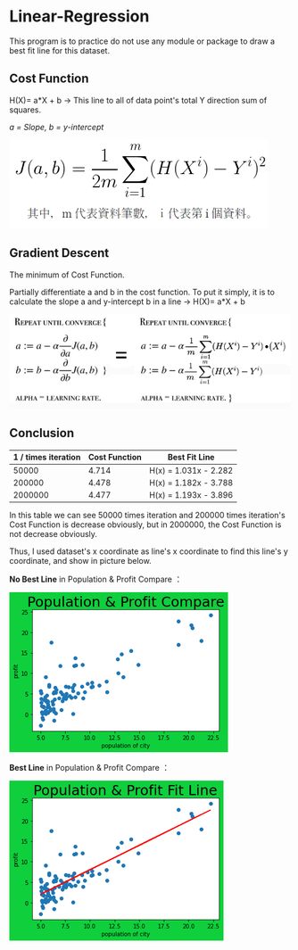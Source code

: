 # Linear-Regression
This program is to practice do not use any module or package to draw a best fit line for this dataset.


## Cost Function
H(X)= a*X + b → This line to all of data point's total Y direction sum of squares.

*a = Slope, b = y-intercept*

![alt text](https://raw.githubusercontent.com/ahoucbvtw/Linear-Regression/main/Picture/Cost%20Function.png "Cost Function")


## Gradient Descent
The minimum of Cost Function.

Partially differentiate a and b in the cost function. To put it simply, it is to calculate the slope a and y-intercept b in a line → H(X)= a*X + b

![alt text](https://raw.githubusercontent.com/ahoucbvtw/Linear-Regression/main/Picture/Gradient%20Descent.png "Gradient Descent")


## Conclusion
	 
|1 / times iteration| Cost Function | Best Fit Line |
|---------|---------| ---------| 
| 50000 | 4.714 | H(x) = 1.031x - 2.282 |
| 200000 | 4.478 | H(x) = 1.182x - 3.788 |
| 2000000 | 4.477 | H(x) = 1.193x - 3.896 |

In this table we can see 50000 times iteration and 200000 times iteration's Cost Function is decrease obviously, but in 2000000, the Cost Function is not decrease obviously.

Thus, I used dataset's x coordinate as line's x coordinate to find this line's y coordinate, and show in picture below.

**No Best Line** in Population & Profit Compare ：

![alt text](https://raw.githubusercontent.com/ahoucbvtw/Linear-Regression/main/Picture/No%20Best%20Line%20in%20Population%20%26%20Profit%20Compare.png "No Best Line in Population & Profit Compare")

**Best Line** in Population & Profit Compare ：

![alt text](https://raw.githubusercontent.com/ahoucbvtw/Linear-Regression/main/Picture/Best%20Line%20in%20Population%20%26%20Profit%20Compare.png "Best Line in Population & Profit Compare")
